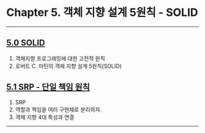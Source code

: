 
# Chapter 5. 객체 지향 설계 5원칙 - SOLID

---

## <a href="5.0 SOLID.md" target="_blank">5.0 SOLID</a>
1) 객체지향 프로그래밍에 대한 고전적 원칙
2) 로버트 C. 마틴의 객체 지향 설계 5원칙(SOLID)

## <a href="5.1 SRP - 단일 책임 원칙.md" target="_blank">5.1 SRP - 단일 책임 원칙</a>
1) SRP
2) 역할과 책임을 여러 구현체로 분리하자.
3) 객체 지향 4대 특성과 연결

---

